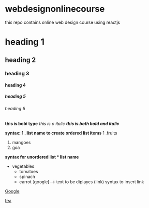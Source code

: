 # webdesignonlinecourse
this repo contains online web design course using reactjs
# heading 1
## heading 2
### heading 3
#### heading 4
##### heading 5
###### heading 6
**this is bold type**
*this is a italic*
***this is both bold and italic***
 
 
 **syntax: 1 . list name to create ordered list items**
1 .fruits
  1. mangoes
  2. goa




**syntax for unordered list * list name**
* vegetables
  * tomatoes
  * spinach
  * carrot
[google]--> text to be diplayes (link) syntax to insert link


[Google](https://google.com)


[tea](https://www.google.com/url?sa=i&url=https%3A%2F%2Funsplash.com%2Fs%2Fphotos%2Ftea-cup&psig=AOvVaw1bLqVdFDdaPR-jtbJdQI-v&ust=1623149094475000&source=images&cd=vfe&ved=0CAIQjRxqFwoTCMDft9urhfECFQAAAAAdAAAAABAD)
